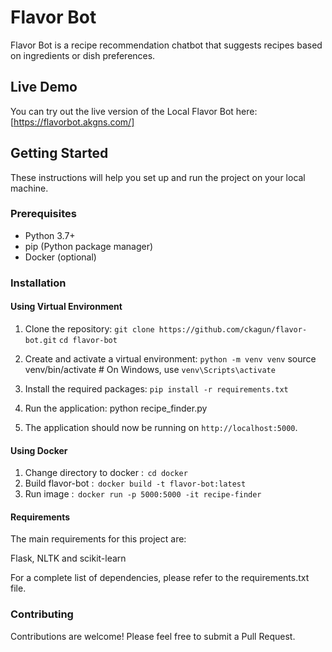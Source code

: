 # Flavor Bot

Flavor Bot is a recipe recommendation chatbot that suggests recipes based on ingredients or dish preferences.

## Live Demo

You can try out the live version of the Local Flavor Bot here: [https://flavorbot.akgns.com/]

## Getting Started

These instructions will help you set up and run the project on your local machine.

### Prerequisites

- Python 3.7+
- pip (Python package manager)
- Docker (optional)

### Installation

#### Using Virtual Environment

1. Clone the repository: `git clone https://github.com/ckagun/flavor-bot.git`
 `cd flavor-bot`

2. Create and activate a virtual environment: `python -m venv venv`
source venv/bin/activate # On Windows, use `venv\Scripts\activate`


3. Install the required packages: `pip install -r requirements.txt`

4. Run the application: python recipe_finder.py

5. The application should now be running on `http://localhost:5000`.

#### Using Docker
1) Change directory to docker : ⁠ `cd docker` ⁠
2) Build flavor-bot : ⁠ `docker build -t flavor-bot:latest` ⁠
3) Run image : ⁠ `docker run -p 5000:5000 -it recipe-finder` ⁠
   
#### Requirements
The main requirements for this project are:

Flask, NLTK and scikit-learn

For a complete list of dependencies, please refer to the requirements.txt file.
### Contributing
Contributions are welcome! Please feel free to submit a Pull Request.
